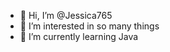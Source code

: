 - 👋 Hi, I’m @Jessica765
- 👀 I’m interested in so many things
- 🌱 I’m currently learning Java

<!---
Jessica765/Jessica765 is a ✨ special ✨ repository because its `README.md` (this file) appears on your GitHub profile.
You can click the Preview link to take a look at your changes.
--->
